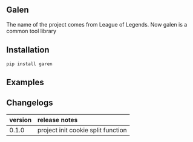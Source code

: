 ## Galen
The name of the project comes from  League of Legends.
Now galen is a common tool library 
## Installation

```shell
pip install garen
```
## Examples

## Changelogs

| version      | release notes |
| :---      | :---    |
| 0.1.0    | project init cookie split function |
